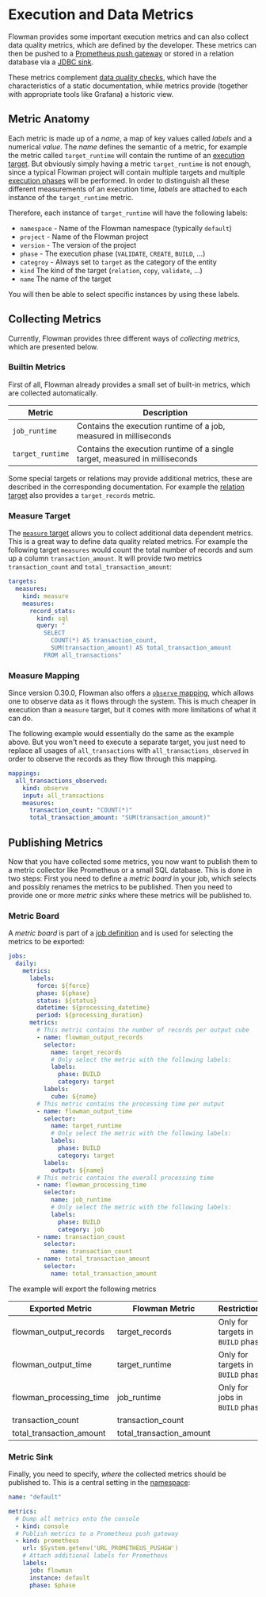 # Execution and Data Metrics

Flowman provides some important execution metrics and can also collect data quality metrics, which are defined by the
developer. These metrics can then be pushed to a [Prometheus push gateway](../spec/metric/prometheus.md) or stored
in a relation database via a [JDBC sink](../spec/metric/jdbc.md).

These metrics complement [data quality checks](../cookbook/data-quality.md), which have the characteristics of a static 
documentation, while metrics provide (together with appropriate tools like Grafana) a historic view.


## Metric Anatomy
Each metric is made up of a *name*, a map of key values called *labels* and a numerical *value*. The *name* defines
the semantic of a metric, for example the metric called `target_runtime` will contain the runtime of an [execution
target](../spec/target/index.md). But obviously simply having a metric `target_runtime` is not enough, since a typical
Flowman project will contain multiple targets and multiple [execution phases](lifecycle.md) will be 
performed. In order to distinguish all these different measurements of an execution time, *labels* are attached to
each instance of the `target_runtime` metric.

Therefore, each instance of `target_runtime` will have the following labels:
* `namespace` - Name of the Flowman namespace (typically `default`)
* `project` - Name of the Flowman project
* `version` - The version of the project
* `phase` - The execution phase (`VALIDATE`, `CREATE`, `BUILD`, ...)
* `categroy` - Always set to `target` as the category of the entity
* `kind` The kind of the target (`relation`, `copy`, `validate`, ...)
* `name` The name of the target

You will then be able to select specific instances by using these labels.


## Collecting Metrics

Currently, Flowman provides three different ways of *collecting metrics*, which are presented below. 

### Builtin Metrics
First of all, Flowman already provides a small set of built-in metrics, which are collected automatically.

| Metric           | Description                                                                 |
|------------------|-----------------------------------------------------------------------------|
| `job_runtime`    | Contains the execution runtime of a job, measured in milliseconds           |
| `target_runtime` | Contains the execution runtime of a single target, measured in milliseconds |

Some special targets or relations may provide additional metrics, these are described in the corresponding 
documentation. For example the [relation target](../spec/target/relation.md) also provides a `target_records`
metric.


### Measure Target
The [`measure` target](../spec/target/measure.md) allows you to collect additional data dependent metrics. This is a 
great way to define data quality related metrics. For example the following target `measures` would count the total
number of records and sum up a column `transaction_amount`. It will provide two metrics `transaction_count` and
`total_transaction_amount`:

```yaml
targets:
  measures:
    kind: measure
    measures:
      record_stats:
        kind: sql
        query: "
          SELECT
            COUNT(*) AS transaction_count,
            SUM(transaction_amount) AS total_transaction_amount
          FROM all_transactions"
```



### Measure Mapping
Since version 0.30.0, Flowman also offers a [`observe` mapping](../spec/mapping/observe.md), which allows one to 
observe data as it flows through the system. This is much cheaper in execution than a `measure` target, but it comes
with more limitations of what it can do.

The following example would essentially do the same as the example above. But you won't need to execute a separate
target, you just need to replace all usages of `all_transactions` with `all_transactions_observed` in order to observe
the records as they flow through this mapping.

```yaml
mappings:
  all_transactions_observed:
    kind: observe
    input: all_transactions
    measures:
      transaction_count: "COUNT(*)"
      total_transaction_amount: "SUM(transaction_amount)"
```

## Publishing Metrics
Now that you have collected some metrics, you now want to publish them to a metric collector like Prometheus or a small
SQL database. This is done in two steps: First you need to define a *metric board* in your job, which selects and
possibly renames the metrics to be published. Then you need to provide one or more *metric sinks* where these metrics
will be published to.


### Metric Board
A *metric board* is part of a [job definition](../spec/job/index.md) and is used for selecting the metrics to be 
exported:

```yaml
jobs:
  daily:
    metrics:
      labels:
        force: ${force}
        phase: ${phase}
        status: ${status}
        datetime: ${processing_datetime}
        period: ${processing_duration}
      metrics:
        # This metric contains the number of records per output cube
        - name: flowman_output_records
          selector:
            name: target_records
            # Only select the metric with the following labels:
            labels:
              phase: BUILD
              category: target
          labels:
            cube: ${name}
        # This metric contains the processing time per output
        - name: flowman_output_time
          selector:
            name: target_runtime
            # Only select the metric with the following labels:
            labels:
              phase: BUILD
              category: target
          labels:
            output: ${name}
        # This metric contains the overall processing time
        - name: flowman_processing_time
          selector:
            name: job_runtime
            # Only select the metric with the following labels:
            labels:
              phase: BUILD
              category: job
        - name: transaction_count
          selector:
            name: transaction_count
        - name: total_transaction_amount
          selector:
            name: total_transaction_amount
```
The example will export the following metrics

| Exported Metric          | Flowman Metric           | Restrictions                      |
|--------------------------|--------------------------|-----------------------------------|
| flowman_output_records   | target_records           | Only for targets in `BUILD` phase |
| flowman_output_time      | target_runtime           | Only for targets in `BUILD` phase |
| flowman_processing_time  | job_runtime              | Only for jobs in `BUILD` phase    |
| transaction_count        | transaction_count        |                                   |
| total_transaction_amount | total_transaction_amount |                                   |


### Metric Sink

Finally, you need to specify, *where* the collected metrics should be published to. This is a central setting in the
[namespace](../spec/namespace.md):

```yaml
name: "default"

metrics:
  # Dump all metrics onto the console
  - kind: console
  # Publish metrics to a Prometheus push gateway
  - kind: prometheus
    url: $System.getenv('URL_PROMETHEUS_PUSHGW')
    # Attach additional labels for Prometheus
    labels:
      job: flowman
      instance: default
      phase: $phase
```
